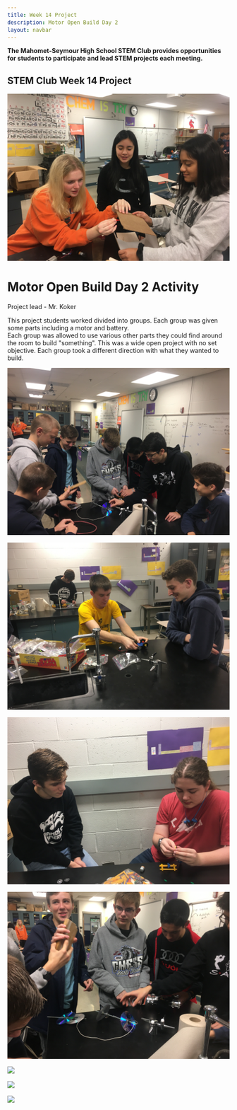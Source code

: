 ```yaml
---
title: Week 14 Project
description: Motor Open Build Day 2
layout: navbar
---
```


**The Mahomet-Seymour High School STEM Club provides opportunities for students to participate and lead STEM projects each meeting.** 


## **STEM Club Week 14 Project**

![](images/STEMClubProjectWeek14A.jpeg)  

# **Motor Open Build Day 2 Activity**

Project lead - Mr. Koker

                                                                                      

This project students worked divided into groups.  Each group was given some parts including a motor and battery.  
Each group was allowed to use various other parts they could find around the room to build "something".  This was a wide open 
project with no set objective.  Each group took a different direction with what they wanted to build.
                                                                                         

![](images/STEMClubProjectWeek14B.jpeg)

![](images/STEMClubProjectWeek14C.jpeg)

![](images/STEMClubProjectWeek14D.jpeg)

![](images/STEMClubProjectWeek14E.jpeg)                                                                    

![](images/STEMClubProjectWeek14F.jpeg)                                                                    

![](images/STEMClubProjectWeek14G.jpeg)                                                                    

![](images/STEMClubProjectWeek14H.jpeg)                                                                    



